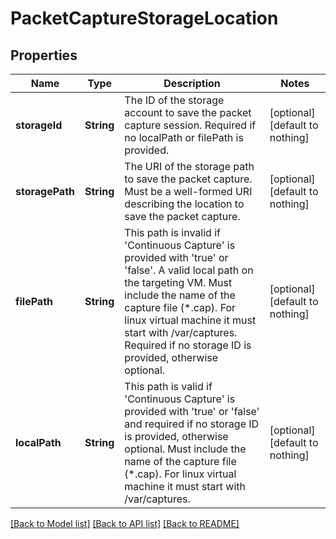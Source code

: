 # PacketCaptureStorageLocation


## Properties
Name | Type | Description | Notes
------------ | ------------- | ------------- | -------------
**storageId** | **String** | The ID of the storage account to save the packet capture session. Required if no localPath or filePath is provided. | [optional] [default to nothing]
**storagePath** | **String** | The URI of the storage path to save the packet capture. Must be a well-formed URI describing the location to save the packet capture. | [optional] [default to nothing]
**filePath** | **String** | This path is invalid if &#39;Continuous Capture&#39; is provided with &#39;true&#39; or &#39;false&#39;. A valid local path on the targeting VM. Must include the name of the capture file (*.cap). For linux virtual machine it must start with /var/captures. Required if no storage ID is provided, otherwise optional. | [optional] [default to nothing]
**localPath** | **String** | This path is valid if &#39;Continuous Capture&#39; is provided with &#39;true&#39; or &#39;false&#39; and required if no storage ID is provided, otherwise optional. Must include the name of the capture file (*.cap). For linux virtual machine it must start with /var/captures. | [optional] [default to nothing]


[[Back to Model list]](../README.md#models) [[Back to API list]](../README.md#api-endpoints) [[Back to README]](../README.md)


